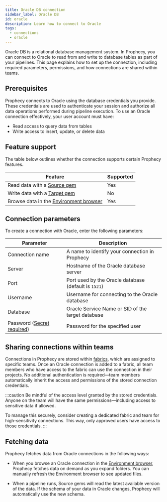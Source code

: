 ```yaml
---
title: Oracle DB connection
sidebar_label: Oracle DB
id: oracle
description: Learn how to connect to Oracle
tags:
  - connections
  - oracle
---
```


Oracle DB is a relational database management system. In Prophecy, you can connect to Oracle to read from and write to database tables as part of your pipelines. This page explains how to set up the connection, including required parameters, permissions, and how connections are shared within teams.

## Prerequisites

Prophecy connects to Oracle using the database credentials you provide. These credentials are used to authenticate your session and authorize all data operations performed during pipeline execution. To use an Oracle connection effectively, your user account must have:

- Read access to query data from tables
- Write access to insert, update, or delete data

## Feature support

The table below outlines whether the connection supports certain Prophecy features.

| Feature                                                                        | Supported |
| ------------------------------------------------------------------------------ | --------- |
| Read data with a [Source gem](/analysts/source-target)                         | Yes       |
| Write data with a [Target gem](/analysts/source-target)                        | No        |
| Browse data in the [Environment browser](/analysts/project-editor#environment) | Yes       |

## Connection parameters

To create a connection with Oracle, enter the following parameters:

| Parameter                                                            | Description                                          |
| -------------------------------------------------------------------- | ---------------------------------------------------- |
| Connection name                                                      | A name to identify your connection in Prophecy       |
| Server                                                               | Hostname of the Oracle database server               |
| Port                                                                 | Port used by the Oracle database (default is `1521`) |
| Username                                                             | Username for connecting to the Oracle database       |
| Database                                                             | Oracle Service Name or SID of the target database    |
| Password ([Secret required](docs/administration/secrets/secrets.md)) | Password for the specified user                      |

## Sharing connections within teams

Connections in Prophecy are stored within [fabrics](docs/administration/fabrics/prophecy-fabrics/prophecy-fabrics.md), which are assigned to specific teams. Once an Oracle connection is added to a fabric, all team members who have access to the fabric can use the connection in their projects. No additional authentication is required—team members automatically inherit the access and permissions of the stored connection credentials.

:::caution
Be mindful of the access level granted by the stored credentials. Anyone on the team will have the same permissions—including access to sensitive data if allowed.

To manage this securely, consider creating a dedicated fabric and team for high-sensitivity connections. This way, only approved users have access to those credentials.
:::

## Fetching data

Prophecy fetches data from Oracle connections in the following ways:

- When you browse an Oracle connection in the [Environment browser](/analysts/pipelines), Prophecy fetches data on demand as you expand folders. You can manually refresh the Environment browser to see updated files.

- When a pipeline runs, Source gems will read the latest available version of the data. If the schema of your data in Oracle changes, Prophecy will automatically use the new schema.
